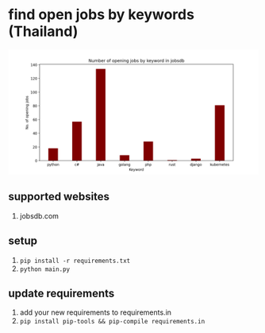 # find open jobs by keywords (Thailand)

![barChart](static/bar-chart.png?raw=true)


## supported websites
1. jobsdb.com

## setup

1. `pip install -r requirements.txt`
1. `python main.py`

## update requirements

1. add your new requirements to requirements.in
1. `pip install pip-tools && pip-compile requirements.in`
